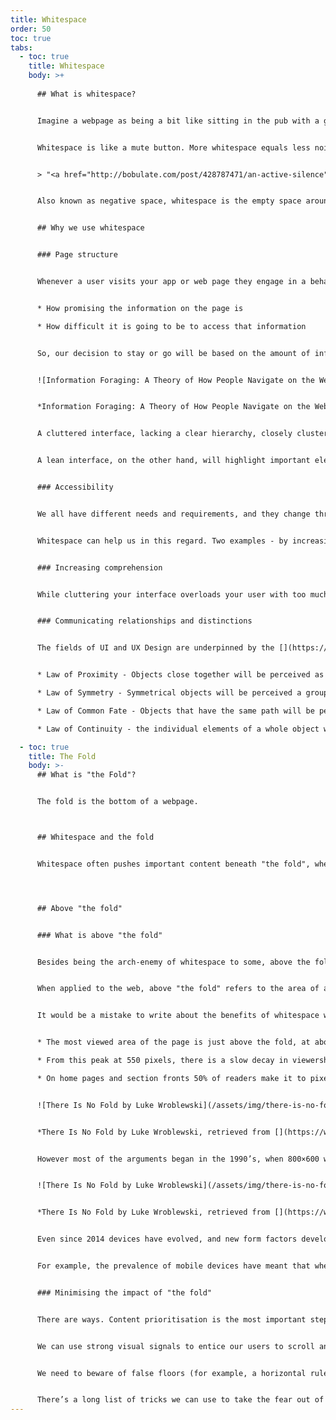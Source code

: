 ```yaml
---
title: Whitespace
order: 50
toc: true
tabs:
  - toc: true
    title: Whitespace
    body: >+
      
      ## What is whitespace?


      Imagine a webpage as being a bit like sitting in the pub with a group of friends. They've each got something great to talk about, and you really want to catch up with them. Sounds great so far, right? But, if everyone starts talking at once - you’re not going to take in a lot of the conversation, are you?


      Whitespace is like a mute button. More whitespace equals less noise, making it easier for you to focus on one particular person. It’s not a new concept, in 1930 Swiss typographer,  Jan Tschichold noted:


      > "<a href="http://bobulate.com/post/428787471/an-active-silence" target="_blank">White space is to be regarded as an active element, not a passive background</a>" – Jan Tschichold, 1930 


      Also known as negative space, whitespace is the empty space around your page elements; buttons, images, links and lines of text, etc. Considered by some to be a waste of valuable screen real-estate, however, when used correctly it’s an invaluable design tool.


      ## Why we use whitespace


      ### Page structure


      Whenever a user visits your app or web page they engage in a behaviour pattern known as Information Foraging, with this behaviour, named after animal foraging, the user makes a decision on whether to remain on your page based on two points:


      * How promising the information on the page is

      * How difficult it is going to be to access that information


      So, our decision to stay or go will be based on the amount of information we are likely to find, relative to the cost of finding that information.


      ![Information Foraging: A Theory of How People Navigate on the Web](/assets/img/info-foraging.png "Information Foraging: A Theory of How People Navigate on the Web")


      *Information Foraging: A Theory of How People Navigate on the Web, retrieved from [](https://www.nngroup.com/articles/information-foraging/)<a href="https://www.nngroup.com/articles/information-foraging/" target="_blank">https://www.nngroup.com/articles/information-foraging/</a>*


      A cluttered interface, lacking a clear hierarchy, closely clustered elements and unnecessary content is going to increase the user’s difficulty in accessing that information.


      A lean interface, on the other hand, will highlight important elements (which have been prioritised using whitespace)  and our users' eyes will effortlessly catch that element.


      ### Accessibility


      We all have different needs and requirements, and they change throughout our lives. Understanding and accommodating these changes are vital, it is our responsibility to our users. We need to understand and accommodate both cognitive and physical differences.


      Whitespace can help us in this regard. Two examples - by increasing line heights (to improve legibility) or by making touch targets larger (with more whitespace around them) to prevent accidental clicks.


      ### Increasing comprehension


      While cluttering your interface overloads your user with too much information, reducing the clutter improves comprehension. By removing distractions, your users can focus only on what’s immediately visible. This reduces the user’s [](https://en.wikipedia.org/wiki/Cognitive_load)<a href="https://en.wikipedia.org/wiki/Cognitive_load" target="_blank">cognitive load</a> and results in a more pleasant user experience.


      ### Communicating relationships and distinctions


      The fields of UI and UX Design are underpinned by the [](https://en.wikipedia.org/wiki/Gestalt_psychology)<a href="https://en.wikipedia.org/wiki/Gestalt_psychology" target="_blank">Gestalt Principles</a>. This set of principles implies that we see patterns and configurations, as well as their separate components. Seven of the eight principles are used throughout interface design, on the web, and in every application we use. Of that seven, four rely heavily on the use of whitespace. They are:


      * Law of Proximity - Objects close together will be perceived as a group

      * Law of Symmetry - Symmetrical objects will be perceived a group

      * Law of Common Fate - Objects that have the same path will be perceived a group

      * Law of Continuity - the individual elements of a whole object will be considered a group

  - toc: true
    title: The Fold
    body: >-
      ## What is "the Fold"?


      The fold is the bottom of a webpage. 



      ## Whitespace and the fold


      Whitespace often pushes important content beneath "the fold", where your users can't see it and potentially miss it completely. From a user experience perspective this isn't ideal. It's a bit like sitting in the pub with a group of friends.  So, can whitespace and "the fold" live together in harmony?




      ## Above "the fold"


      ### What is above "the fold"


      Besides being the arch-enemy of whitespace to some, above the fold is a term which originated in the newspaper print industry. On a newspaper the most important headlines in that day’s publication are prioritised on the front page, above the line where newspapers are traditionally folded.


      When applied to the web, above "the fold" refers to the area of a webpage which is visible when the page first loads, the viewport, below the fold is the area the user will need to scroll to, to view.


      It would be a mistake to write about the benefits of whitespace without considering the importance of above "the fold", after all it’s probably the most frequently used argument against the use of whitespace. It’s also a valid argument, when we consider that:


      * The most viewed area of the page is just above the fold, at about 550 pixels, with just over 80% viewership

      * From this peak at 550 pixels, there is a slow decay in viewership. About 50% of readers see 1500 pixels down the page on content pages

      * On home pages and section fronts 50% of readers make it to pixel 1000


      ![There Is No Fold by Luke Wroblewski](/assets/img/there-is-no-fold-1.png "There Is No Fold by Luke Wroblewski")


      *There Is No Fold by Luke Wroblewski, retrieved from [](https://www.lukew.com/ff/entry.asp?1946)<a href="https://www.lukew.com/ff/entry.asp?1946" target="_blank">https://www.lukew.com/ff/entry.asp?1946</a>*


      However most of the arguments began in the 1990’s, when 800×600 was the most prevalent screen resolution, having had a [](https://www.w3schools.com/browsers/browsers_display.asp)<a href="https://www.w3schools.com/browsers/browsers_display.asp" target="_blank">market share of 76% in 2000</a>. Let’s fast-forward to December 2014 and the fold is looking decidedly different, with 3,997 devices, over 6 months to one website showing:


      ![There Is No Fold by Luke Wroblewski](/assets/img/there-is-no-fold-2.png "There Is No Fold by Luke Wroblewski")


      *There Is No Fold by Luke Wroblewski, retrieved from [](https://www.lukew.com/ff/entry.asp?1946)<a href="https://www.lukew.com/ff/entry.asp?1946" target="_blank">https://www.lukew.com/ff/entry.asp?1946</a>*


      Even since 2014 devices have evolved, and new form factors developed, however user behaviour and navigation methods have also evolved.


      For example, the prevalence of mobile devices have meant that when we now scroll, it’s a passive, subconscious behaviour, requiring less cognitive input. This evolution has allowed some of the world’s most popular web destinations, including Facebook, Instagram, Twitter, Pinterest, and Google, to display the majority of their content below the fold, in a never-ending waterfall of compulsive content.


      ### Minimising the impact of "the fold"


      There are ways. Content prioritisation is the most important step we can take, our Call to Action (CTA) should be above "the fold", our key business and user goals should be above "the fold".


      We can use strong visual signals to entice our users to scroll and discover content below "the fold".


      We need to beware of false floors (for example, a horizontal rule at the bottom of the viewport which might be misinterpreted as the end of the page).


      There’s a long list of tricks we can use to take the fear out of "the fold" and if we follow these simple steps whitespace and "the fold" can finally live together, happily ever after.
---
```

